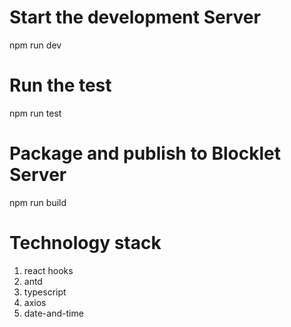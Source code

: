 # Start the development Server

npm run dev

# Run the test

npm run test

# Package and publish to Blocklet Server

npm run build

# Technology stack

1. react hooks
2. antd
3. typescript
4. axios
5. date-and-time
